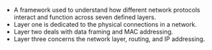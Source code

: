 - A framework used to understand how different network protocols interact and function across seven defined layers.
- Layer one is dedicated to the physical connections in a network.
- Layer two deals with data framing and MAC addressing.
- Layer three concerns the network layer, routing, and IP addressing.

